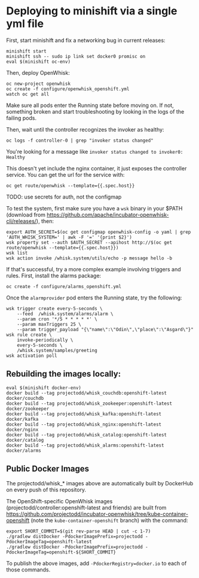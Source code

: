 # Deploying to minishift via a single yml file

First, start minishift and fix a networking bug in current releases:

```
minishift start
minishift ssh -- sudo ip link set docker0 promisc on
eval $(minishift oc-env)
```

Then, deploy OpenWhisk:

```
oc new-project openwhisk
oc create -f configure/openwhisk_openshift.yml
watch oc get all
```

Make sure all pods enter the Running state before moving on. If not,
something broken and start troubleshooting by looking in the logs of
the failing pods.

Then, wait until the controller recognizes the invoker as healthy:

```
oc logs -f controller-0 | grep "invoker status changed"
```

You're looking for a message like `invoker status changed to invoker0:
Healthy`

This doesn't yet include the nginx container, it just exposes the
controller service. You can get the url for the service with:

```
oc get route/openwhisk --template={{.spec.host}}
```

TODO: use secrets for auth, not the configmap

To test the system, first make sure you have a `wsk` binary in your
$PATH (download from
https://github.com/apache/incubator-openwhisk-cli/releases/), then:

```
export AUTH_SECRET=$(oc get configmap openwhisk-config -o yaml | grep 'AUTH_WHISK_SYSTEM=' | awk -F '=' '{print $2}')
wsk property set --auth $AUTH_SECRET --apihost http://$(oc get route/openwhisk --template={{.spec.host}})
wsk list
wsk action invoke /whisk.system/utils/echo -p message hello -b
```

If that's successful, try a more complex example involving triggers
and rules. First, install the alarms package:

```
oc create -f configure/alarms_openshift.yml
```

Once the `alarmprovider` pod enters the Running state, try the
following:

```
wsk trigger create every-5-seconds \
    --feed  /whisk.system/alarms/alarm \
    --param cron '*/5 * * * * *' \
    --param maxTriggers 25 \
    --param trigger_payload "{\"name\":\"Odin\",\"place\":\"Asgard\"}"
wsk rule create \
    invoke-periodically \
    every-5-seconds \
    /whisk.system/samples/greeting
wsk activation poll
```


## Rebuilding the images locally:

```
eval $(minishift docker-env)
docker build --tag projectodd/whisk_couchdb:openshift-latest docker/couchdb
docker build --tag projectodd/whisk_zookeeper:openshift-latest docker/zookeeper
docker build --tag projectodd/whisk_kafka:openshift-latest docker/kafka
docker build --tag projectodd/whisk_nginx:openshift-latest docker/nginx
docker build --tag projectodd/whisk_catalog:openshift-latest docker/catalog
docker build --tag projectodd/whisk_alarms:openshift-latest docker/alarms
```

## Public Docker Images

The projectodd/whisk_* images above are automatically built by
DockerHub on every push of this repository.

The OpenShift-specific OpenWhisk images
(projectodd/controller:openshift-latest and friends) are built from
https://github.com/projectodd/incubator-openwhisk/tree/kube-container-openshift
(note the `kube-container-openshift` branch) with the command:

```
export SHORT_COMMIT=$(git rev-parse HEAD | cut -c 1-7)
./gradlew distDocker -PdockerImagePrefix=projectodd -PdockerImageTag=openshift-latest
./gradlew distDocker -PdockerImagePrefix=projectodd -PdockerImageTag=openshift-${SHORT_COMMIT}
```

To publish the above images, add `-PdockerRegistry=docker.io` to each of those commands.
